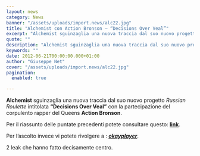 ```yaml
---
layout: news
category: News
banner: "/assets/uploads/import.news/alc22.jpg"
title: "Alchemist con Action Bronson – “Decisions Over Veal”"
excerpt: "Alchemist sguinzaglia una nuova traccia dal suo nuovo progetto  Russian Roulette intitolata “Decisions Over Veal” con la partecipazione del corpulento rapper del Queens Action Bronson. Per il riassunto delle puntate precedenti potete consultare questo: link. Per l’ascolto invece vi potete rivolgere a : okayplayer. 2 leak che hanno fatto decisamente centro.  "
quote: ""
description: "Alchemist sguinzaglia una nuova traccia dal suo nuovo progetto  Russian Roulette intitolata “Decisions Over Veal” con la partecipazione del corpulento rapper del Queens Action Bronson. Per il riassunto delle puntate precedenti potete consultare questo: link. Per l’ascolto invece vi potete rivolgere a : okayplayer. 2 leak che hanno fatto decisamente centro.  "
keywords: ""
date: 2012-06-21T00:00:00.000+01:00
author: "Giuseppe Net"
cover: "/assets/uploads/import.news/alc22.jpg"
pagination:
  enabled: true

---
```


**Alchemist** sguinzaglia una nuova traccia dal suo nuovo progetto _Russian Roulette_ intitolata **“Decisions Over Veal”** con la partecipazione del corpulento rapper del Queens **Action Bronson**.

Per il riassunto delle puntate precedenti potete consultare questo: **[link](https://hotmc.com/alchemist-nuovo-singolo-flight-confirmation-e-anticipazioni-nuovo-album/)**.

Per l’ascolto invece vi potete rivolgere a : [**_okayplayer_**](http://www.okayplayer.com/news/audio-action-bronson-x-the-alchemist-decisions-over-veal.html).

2 leak che hanno fatto decisamente centro.